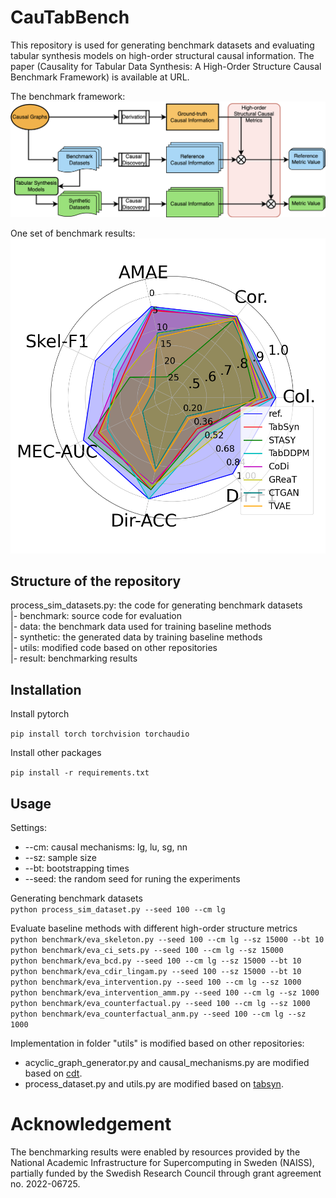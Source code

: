 # CauTabBench
This repository is used for generating benchmark datasets and evaluating tabular synthesis models on high-order structural causal information. The paper (Causality for Tabular Data Synthesis: A High-Order Structure Causal Benchmark Framework) is available at URL.

The benchmark framework:
![alt text](https://github.com/TURuibo/CauTabBench/blob/main/benchmark.png "Overview")

One set of benchmark results:
![alt text](https://github.com/TURuibo/CauTabBench/blob/main/result/lu_radar.png "Results")


## Structure of the repository

process_sim_datasets.py: the code for generating benchmark datasets  
|- benchmark: source code for evaluation  
|- data: the benchmark data used for training baseline methods   
|- synthetic: the generated data by training baseline methods  
|- utils: modified code based on other repositories  
|- result: benchmarking results  


## Installation

Install pytorch

`pip install torch torchvision torchaudio`

Install other packages

`pip install -r requirements.txt`

## Usage

Settings:  
* --cm: causal mechanisms: lg, lu, sg, nn
* --sz: sample size
* --bt: bootstrapping times
* --seed: the random seed for runing the experiments

Generating benchmark datasets  
`python process_sim_dataset.py --seed 100 --cm lg`  

Evaluate baseline methods with different high-order structure metrics  
`python benchmark/eva_skeleton.py --seed 100 --cm lg --sz 15000 --bt 10`  
`python benchmark/eva_ci_sets.py --seed 100 --cm lg --sz 15000 `  
`python benchmark/eva_bcd.py --seed 100 --cm lg --sz 15000 --bt 10`  
`python benchmark/eva_cdir_lingam.py --seed 100 --sz 15000 --bt 10`  
`python benchmark/eva_intervention.py --seed 100 --cm lg --sz 1000`  
`python benchmark/eva_intervention_amm.py --seed 100 --cm lg --sz 1000`  
`python benchmark/eva_counterfactual.py --seed 100 --cm lg --sz 1000`  
`python benchmark/eva_counterfactual_anm.py --seed 100 --cm lg --sz 1000`  

Implementation in folder "utils" is modified based on other repositories:
* acyclic_graph_generator.py and causal_mechanisms.py are modified based on [cdt](https://github.com/FenTechSolutions/CausalDiscoveryToolbox).  
* process_dataset.py and utils.py are modified based on [tabsyn](https://github.com/amazon-science/tabsyn).  

# Acknowledgement 
The benchmarking results were enabled by resources provided by the National Academic Infrastructure for Supercomputing in Sweden (NAISS), partially funded by the Swedish Research Council through grant agreement no. 2022-06725.